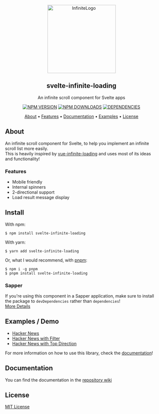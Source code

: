 <p align="center"><img src="https://raw.githubusercontent.com/Skayo/svelte-infinite-loading/master/assets/InfiniteLogo.svg" alt="InfiniteLogo" width="225"></p>
<h2 align="center">svelte-infinite-loading</h2>
<p align="center">An infinite scroll component for Svelte apps</p>
<p align="center">
  <a href="https://npmjs.com/package/svelte-infinite-loading"><img src="https://img.shields.io/npm/v/svelte-infinite-loading?style=for-the-badge" alt="NPM VERSION"></a>
  <a href="https://npmjs.com/package/svelte-infinite-loading"><img src="https://img.shields.io/npm/dt/svelte-infinite-loading?style=for-the-badge" alt="NPM DOWNLOADS"></a>
  <a href="https://npmjs.com/package/svelte-infinite-loading"><img src="https://img.shields.io/david/Skayo/svelte-infinite-loading?style=for-the-badge" alt="DEPENDENCIES"></a>
</p>
<p align="center">
  <a href="#about">About</a> •
  <a href="#features">Features</a> •
  <a href="#documentation">Documentation</a> •
  <a href="#examples">Examples</a> •
  <a href="#license">License</a>
</p>

## About

An infinite scroll component for Svelte, to help you implement an infinite scroll list more easily.  
This is heavily inspired by [vue-infinite-loading](https://peachscript.github.io/vue-infinite-loading/) and uses most of its ideas and functionality!

### Features

- Mobile friendly
- Internal spinners
- 2-directional support
- Load result message display


## Install

With npm:
```shell
$ npm install svelte-infinite-loading
```

With yarn:
```shell
$ yarn add svelte-infinite-loading
```

Or, what I would recommend, with [pnpm](https://pnpm.js.org/):
```shell
$ npm i -g pnpm
$ pnpm install svelte-infinite-loading
```

### Sapper

If you're using this component in a Sapper application,
make sure to install the package to `devDependencies` rather than `dependencies`!  
[More Details](https://github.com/sveltejs/sapper-template#using-external-components)


## Examples / Demo

- [Hacker News](https://svelte.dev/repl/c053fb0b13154b07a503ac04e0cb2c66)
- [Hacker News with Filter](https://svelte.dev/repl/73d404d5a26a47db969c4ebc154e8079)
- [Hacker News with Top Direction](https://svelte.dev/repl/9a04b19fcf5f4da0bead27f1cdf55cfb)

For more information on how to use this library, check the [documentation](https://github.com/Skayo/svelte-infinite-loading/wiki)!


## Documentation

You can find the documentation in the [repository wiki](https://github.com/Skayo/svelte-infinite-loading/wiki)


## License

[MIT License](https://github.com/Skayo/svelte-infinite-loading/blob/master/LICENSE)